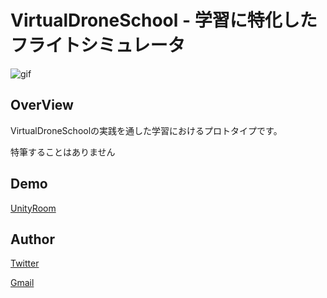 # VirtualDroneSchool - 学習に特化したフライトシミュレータ

![gif](https://github.com/nanisotu/VirtualDroneSchool/tree/main/reedme/demo.gif)

## OverView

VirtualDroneSchoolの実践を通した学習におけるプロトタイプです。

特筆することはありません

## Demo

[UnityRoom](https://unityroom.com/games/vdsproto)

## Author

[Twitter](https://twitter.com/nanisotu)

[Gmail](yst7630@gmail.com)